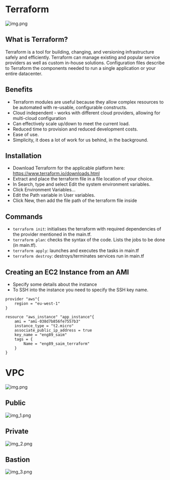 # Terraform
![img.png](images/img.png)
## What is Terraform?
Terraform is a tool for building, changing, and versioning infrastructure safely and efficiently. Terraform can manage existing and popular service providers as well as custom in-house solutions. Configuration files describe to Terraform the components needed to run a single application or your entire datacenter.

## Benefits
- Terraform modules are useful because they allow complex resources to be automated with re-usable, configurable constructs.
- Cloud independent - works with different cloud providers, allowing for multi-cloud configuration
- Can effectively scale up/down to meet the current load.
- Reduced time to provision and reduced development costs.
- Ease of use.
- Simplicity, it does a lot of work for us behind, in the background.

## Installation
- Download Terraform for the applicable platform here: https://www.terraform.io/downloads.html
- Extract and place the terraform file in a file location of your choice.
- In Search, type and select Edit the system environment variables.
- Click Environment Variables...
- Edit the Path variable in User variables.
- Click New, then add the file path of the terraform file inside

## Commands 
- `terraform init`: initialises the terraform with required dependencies of the provider mentioned in the main.tf.
- `terraform plan`: checks the syntax of the code. Lists the jobs to be done (in main.tf).
- `terraform apply`: launches and executes the tasks in main.tf
- `terraform destroy`: destroys/terminates services run in main.tf

## Creating an EC2 Instance from an AMI
- Specify some details about the instance
- To SSH into the instance you need to specify the SSH key name. 
```
provider "aws"{
	region = "eu-west-1"
}

resource "aws_instance" "app_instance"{
	ami = "ami-038d7b856fe7557b3"
	instance_type = "t2.micro"
	associate_public_ip_address = true
	key_name = "eng89_saim"
	tags = {
		Name = "eng89_saim_terraform"
	}
}
```
# VPC
![img.png](images5/img.png)
## Public
![img_1.png](images/img_1.png)
## Private
![img_2.png](images/img_2.png)
## Bastion
![img_3.png](images/img_3.png)